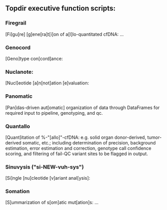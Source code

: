 ## Topdir executive function scripts:

### Firegrail 
[Fi]gu[re] [g]ene[ra]t[i]on of a[l]lo-quantitated cfDNA: ...

### Genocord
[Geno]type con[cord]ance:

### Nuclanote:
[Nucl]eotide [a]n[not]ation [e]valuation: 

### Panomatic 
[Pan]das-driven aut[omatic] organization of data through DataFrames for required input to pipeline, genotyping, and qc. 

### Quantallo
[Quant]itation of %-"[allo]"-cfDNA: e.g. solid organ donor-derived, tumor-derived somatic, etc.; including determination 
of precision, background estimation, error estimation and correction, genotype call confidence scoring, and filtering of 
fail-QC variant sites to be flagged in output. 

### Sinuvysis ("si-NEW-vuh-sys")
[Si]ngle [nu]cleotide [v]ariant anal[ysis]: 

### Somation
[S]ummarization of s[om]atic mut[ation]s: ...


### 
